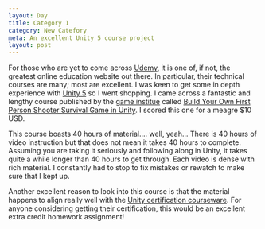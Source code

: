 ```yaml
---
layout: Day
title: Category 1
category: New Catefory
meta: An excellent Unity 5 course project
layout: post
---
```


For those who are yet to come across [Udemy](https://www.udemy.com/), it is one of, if not, the greatest online education website out there. In particular, their technical courses are many; most are excellent. I was keen to get some in depth experience with [Unity 5](https://unity3d.com/) so I went shopping. 
I came across a fantastic and lengthy course published by the [game institue](https://www.gameinstitute.com/) called [Build Your Own First Person Shooter Survival Game in Unity](https://www.udemy.com/build-your-own-first-person-shooter-survival-game-in-unity/). I scored this one for a meagre $10 USD.

This course boasts 40 hours of material.... well, yeah... There is 40 hours of video instruction but that does not mean it takes 40 hours to complete. Assuming you are taking it seriously and following along in Unity, it takes quite a while longer than 40 hours to get through. Each video is dense with rich material. I constantly had to stop to fix mistakes or rewatch to make sure that I kept up.

Another excellent reason to look into this course is that the material happens to align really well with the [Unity certification courseware](https://certification.unity.com/courseware). For anyone considering getting their certification, this would be an excellent extra credit homework assignment!